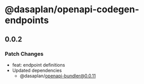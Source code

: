 # @dasaplan/openapi-codegen-endpoints

## 0.0.2

### Patch Changes

- feat: endpoint definitions
- Updated dependencies
  - @dasaplan/openapi-bundler@0.0.11
